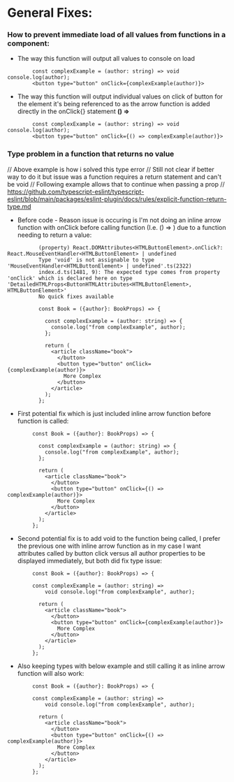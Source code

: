 # General Fixes:

### How to prevent immediate load of all values from functions in a component:

- The way this function will output all values to console on load

```
        const complexExample = (author: string) => void console.log(author);
        <button type="button" onClick={complexExample(author)}>
```

- The way this function will output individual values on click of button for the element it's being referenced to as the arrow function is added directly in the onClick{} statement **() =>**

```
        const complexExample = (author: string) => void console.log(author);
        <button type="button" onClick={() => complexExample(author)}>
```

### Type problem in a function that returns no value

// Above example is how i solved this type error
// Still not clear if better way to do it but issue was a function requires a return statement and can't be void
// Following example allows that to continue when passing a prop
// https://github.com/typescript-eslint/typescript-eslint/blob/main/packages/eslint-plugin/docs/rules/explicit-function-return-type.md

- Before code - Reason issue is occuring is I'm not doing an inline arrow function with onClick before calling function (I.e. () => ) due to a function needing to return a value:

```
          (property) React.DOMAttributes<HTMLButtonElement>.onClick?: React.MouseEventHandler<HTMLButtonElement> | undefined
          Type 'void' is not assignable to type 'MouseEventHandler<HTMLButtonElement> | undefined'.ts(2322)
          index.d.ts(1481, 9): The expected type comes from property 'onClick' which is declared here on type 'DetailedHTMLProps<ButtonHTMLAttributes<HTMLButtonElement>, HTMLButtonElement>'
          No quick fixes available

          const Book = ({author}: BookProps) => {

            const complexExample = (author: string) => {
              console.log("from complexExample", author);
            };

            return (
              <article className="book">
                </button>
                <button type="button" onClick={complexExample(author)}>
                  More Complex
                </button>
              </article>
            );
          };
```

- First potential fix which is just included inline arrow function before function is called:

```
        const Book = ({author}: BookProps) => {

          const complexExample = (author: string) => {
            console.log("from complexExample", author);
          };

          return (
            <article className="book">
              </button>
              <button type="button" onClick={() => complexExample(author)}>
                More Complex
              </button>
            </article>
          );
        };
```

- Second potential fix is to add void to the function being called, I prefer the previous one with inline arrow function as in my case I want attributes called by button click versus all author properties to be displayed immediately, but both did fix type issue:

```
        const Book = ({author}: BookProps) => {

        const complexExample = (author: string) =>
            void console.log("from complexExample", author);

          return (
            <article className="book">
              </button>
              <button type="button" onClick={complexExample(author)}>
                More Complex
              </button>
            </article>
          );
        };
```

- Also keeping types with below example and still calling it as inline arrow function will also work:

```
        const Book = ({author}: BookProps) => {

        const complexExample = (author: string) =>
            void console.log("from complexExample", author);

          return (
            <article className="book">
              </button>
              <button type="button" onClick={() => complexExample(author)}>
                More Complex
              </button>
            </article>
          );
        };
```

